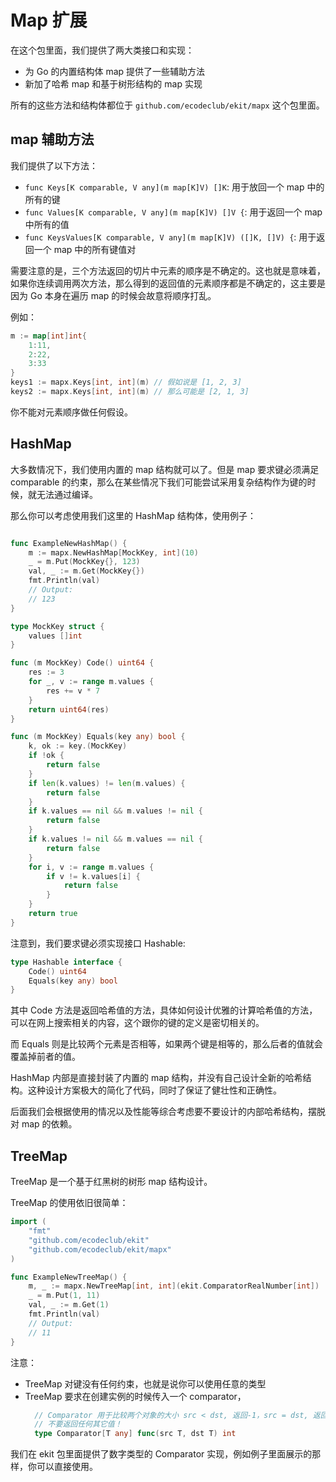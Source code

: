# Map 扩展

在这个包里面，我们提供了两大类接口和实现：
- 为 Go 的内置结构体 map 提供了一些辅助方法
- 新加了哈希 map 和基于树形结构的 map 实现

所有的这些方法和结构体都位于 `github.com/ecodeclub/ekit/mapx` 这个包里面。

## map 辅助方法

我们提供了以下方法：
- `func Keys[K comparable, V any](m map[K]V) []K`: 用于放回一个 map 中的所有的键
- `func Values[K comparable, V any](m map[K]V) []V {`: 用于返回一个 map 中所有的值
- `func KeysValues[K comparable, V any](m map[K]V) ([]K, []V) {`: 用于返回一个 map 中的所有键值对

需要注意的是，三个方法返回的切片中元素的顺序是不确定的。这也就是意味着，如果你连续调用两次方法，那么得到的返回值的元素顺序都是不确定的，这主要是因为 Go 本身在遍历 map 的时候会故意将顺序打乱。

例如：
```go
m := map[int]int{
	1:11,
	2:22,
	3:33
}
keys1 := mapx.Keys[int, int](m) // 假如说是 [1, 2, 3]
keys2 := mapx.Keys[int, int](m) // 那么可能是 [2, 1, 3]
```

你不能对元素顺序做任何假设。

## HashMap

大多数情况下，我们使用内置的 map 结构就可以了。但是 map 要求键必须满足 comparable 的约束，那么在某些情况下我们可能尝试采用复杂结构作为键的时候，就无法通过编译。

那么你可以考虑使用我们这里的 HashMap 结构体，使用例子：
```go

func ExampleNewHashMap() {
	m := mapx.NewHashMap[MockKey, int](10)
	_ = m.Put(MockKey{}, 123)
	val, _ := m.Get(MockKey{})
	fmt.Println(val)
	// Output:
	// 123
}

type MockKey struct {
	values []int
}

func (m MockKey) Code() uint64 {
	res := 3
	for _, v := range m.values {
		res += v * 7
	}
	return uint64(res)
}

func (m MockKey) Equals(key any) bool {
	k, ok := key.(MockKey)
	if !ok {
		return false
	}
	if len(k.values) != len(m.values) {
		return false
	}
	if k.values == nil && m.values != nil {
		return false
	}
	if k.values != nil && m.values == nil {
		return false
	}
	for i, v := range m.values {
		if v != k.values[i] {
			return false
		}
	}
	return true
}
```

注意到，我们要求键必须实现接口 Hashable:
```go
type Hashable interface {
	Code() uint64
	Equals(key any) bool
}
```
其中 Code 方法是返回哈希值的方法，具体如何设计优雅的计算哈希值的方法，可以在网上搜索相关的内容，这个跟你的键的定义是密切相关的。

而 Equals 则是比较两个元素是否相等，如果两个键是相等的，那么后者的值就会覆盖掉前者的值。

HashMap 内部是直接封装了内置的 map 结构，并没有自己设计全新的哈希结构。这种设计方案极大的简化了代码，同时了保证了健壮性和正确性。

后面我们会根据使用的情况以及性能等综合考虑要不要设计的内部哈希结构，摆脱对 map 的依赖。

## TreeMap

TreeMap 是一个基于红黑树的树形 map 结构设计。

TreeMap 的使用依旧很简单：
```go
import (
	"fmt"
	"github.com/ecodeclub/ekit"
	"github.com/ecodeclub/ekit/mapx"
)

func ExampleNewTreeMap() {
	m, _ := mapx.NewTreeMap[int, int](ekit.ComparatorRealNumber[int])
	_ = m.Put(1, 11)
	val, _ := m.Get(1)
	fmt.Println(val)
	// Output:
	// 11
}
```
注意：
- TreeMap 对键没有任何约束，也就是说你可以使用任意的类型
- TreeMap 要求在创建实例的时候传入一个 comparator，
  ```go
    // Comparator 用于比较两个对象的大小 src < dst, 返回-1，src = dst, 返回0，src > dst, 返回1
    // 不要返回任何其它值！
    type Comparator[T any] func(src T, dst T) int
  ```
我们在 ekit 包里面提供了数字类型的 Comparator 实现，例如例子里面展示的那样，你可以直接使用。